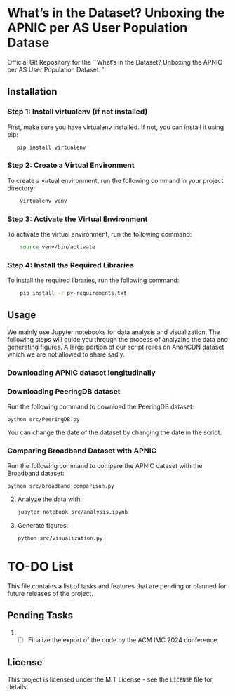 # What’s in the Dataset? Unboxing the APNIC per AS User Population Datase
Official Git Repository for the  ``What’s in the Dataset? Unboxing the APNIC per AS User Population Dataset. ''

## Installation
### Step 1: Install virtualenv (if not installed)

First, make sure you have virtualenv installed. If not, you can install it using pip:
   
 ```bash
    pip install virtualenv
  ```
### Step 2: Create a Virtual Environment

To create a virtual environment, run the following command in your project directory:

```bash
    virtualenv venv
 ```
### Step 3: Activate the Virtual Environment

To activate the virtual environment, run the following command:

```bash
    source venv/bin/activate
 ```

### Step 4: Install the Required Libraries

To install the required libraries, run the following command:

```bash
    pip install -r py-requirements.txt
 ```

## Usage
We mainly use Jupyter notebooks for data analysis and visualization. The following steps will guide you through the process of analyzing the data and generating figures.
A large portion of our script relies on AnonCDN dataset which we are not allowed to share sadly. 

### Downloading APNIC dataset longitudinally 

### Downloading PeeringDB dataset 

Run the following command to download the PeeringDB dataset:
```
python src/PeeringDB.py
```

You can change the date of the dataset by changing the date in the script.

### Comparing Broadband Dataset with APNIC

Run the following command to compare the APNIC dataset with the Broadband dataset:
```
python src/broadband_comparison.py
```


2. Analyze the data with:
    ```bash
    jupyter notebook src/analysis.ipynb
    ```
3. Generate figures:
    ```bash
    python src/visualization.py
   ```


# TO-DO List

This file contains a list of tasks and features that are pending or planned for future releases of the project.

## Pending Tasks

1. 
   - [ ] Finalize the export of the code by the ACM IMC 2024 conference.

## License
This project is licensed under the MIT License - see the `LICENSE` file for details.

